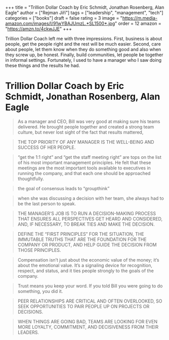 +++
title = "Trillion Dollar Coach by Eric Schmidt, Jonathan Rosenberg, Alan Eagle"
author = \["Rejman Jiří"\]
tags = \["leadership", "management", "tech"\]
categories = \["books"\]
draft = false
rating = 3
image = "https://m.media-amazon.com/images/I/91wYBAJUmzL.*SL1500*.jpg"
order = 12
amazon = "https://amzn.to/4ckwJJE"
+++

Trillion Dollar Coach left me with three impressions. First, business is about people, get the people right and the rest will be much easier. Second, care about people, let them know when they do something good and also when they screw up, be honest. Finally, build communities, let people be together in informal settings. Fortunately, I used to have a manager who I saw doing these things and the results he had.

<!--more-->

# Trillion Dollar Coach by Eric Schmidt, Jonathan Rosenberg, Alan Eagle

 > 
 > As a manager and CEO, Bill was very good at making sure his teams delivered. He brought people together and created a strong team culture, but never lost sight of the fact that results mattered,

 > 
 > THE TOP PRIORITY OF ANY MANAGER IS THE WELL-BEING AND SUCCESS OF HER PEOPLE.

 > 
 > “get the 1:1 right” and “get the staff meeting right” are tops on the list of his most important management principles. He felt that these meetings are the most important tools available to executives in running the company, and that each one should be approached thoughtfully.

 > 
 > the goal of consensus leads to “groupthink”

 > 
 > when she was discussing a decision with her team, she always had to be the last person to speak.

 > 
 > THE MANAGER’S JOB IS TO RUN A DECISION-MAKING PROCESS THAT ENSURES ALL PERSPECTIVES GET HEARD AND CONSIDERED, AND, IF NECESSARY, TO BREAK TIES AND MAKE THE DECISION.

 > 
 > DEFINE THE “FIRST PRINCIPLES” FOR THE SITUATION, THE IMMUTABLE TRUTHS THAT ARE THE FOUNDATION FOR THE COMPANY OR PRODUCT, AND HELP GUIDE THE DECISION FROM THOSE PRINCIPLES.

 > 
 > Compensation isn’t just about the economic value of the money; it’s about the emotional value. It’s a signaling device for recognition, respect, and status, and it ties people strongly to the goals of the company.

 > 
 > Trust means you keep your word. If you told Bill you were going to do something, you did it.

 > 
 > PEER RELATIONSHIPS ARE CRITICAL AND OFTEN OVERLOOKED, SO SEEK OPPORTUNITIES TO PAIR PEOPLE UP ON PROJECTS OR DECISIONS.

 > 
 > WHEN THINGS ARE GOING BAD, TEAMS ARE LOOKING FOR EVEN MORE LOYALTY, COMMITMENT, AND DECISIVENESS FROM THEIR LEADERS.
